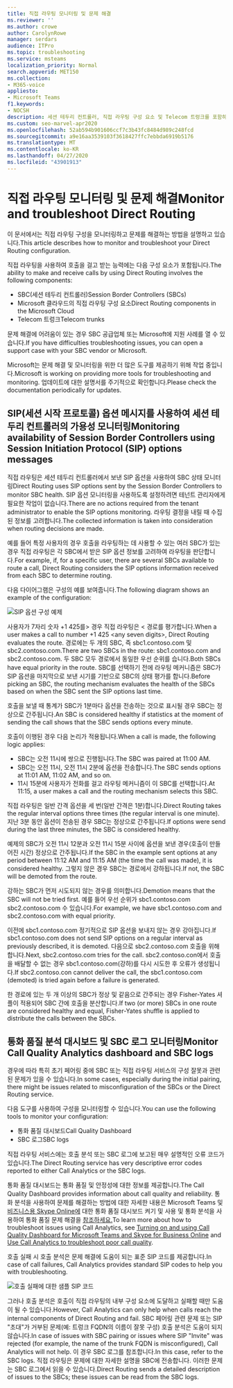 ```yaml
---
title: 직접 라우팅 모니터링 및 문제 해결
ms.reviewer: ''
ms.author: crowe
author: CarolynRowe
manager: serdars
audience: ITPro
ms.topic: troubleshooting
ms.service: msteams
localization_priority: Normal
search.appverid: MET150
ms.collection:
- M365-voice
appliesto:
- Microsoft Teams
f1.keywords:
- NOCSH
description: 세션 테두리 컨트롤러, 직접 라우팅 구성 요소 및 Telecom 트렁크를 포함하여 직접 라우팅 구성을 모니터링하고 문제를 해결하는 방법을 배워야 합니다.
ms.custom: seo-marvel-apr2020
ms.openlocfilehash: 52ab594b901606ccf7c3b43fc8484d989c248fcd
ms.sourcegitcommit: a9e16aa3539103f3618427ffc7ebbda6919b5176
ms.translationtype: MT
ms.contentlocale: ko-KR
ms.lasthandoff: 04/27/2020
ms.locfileid: "43901913"
---
```

# <a name="monitor-and-troubleshoot-direct-routing"></a><span data-ttu-id="976ba-103">직접 라우팅 모니터링 및 문제 해결</span><span class="sxs-lookup"><span data-stu-id="976ba-103">Monitor and troubleshoot Direct Routing</span></span>

<span data-ttu-id="976ba-104">이 문서에서는 직접 라우팅 구성을 모니터링하고 문제를 해결하는 방법을 설명하고 있습니다.</span><span class="sxs-lookup"><span data-stu-id="976ba-104">This article describes how to monitor and troubleshoot your Direct Routing configuration.</span></span> 

<span data-ttu-id="976ba-105">직접 라우팅을 사용하여 호출을 걸고 받는 능력에는 다음 구성 요소가 포함됩니다.</span><span class="sxs-lookup"><span data-stu-id="976ba-105">The ability to make and receive calls by using Direct Routing involves the following components:</span></span> 

- <span data-ttu-id="976ba-106">SBC(세션 테두리 컨트롤러)</span><span class="sxs-lookup"><span data-stu-id="976ba-106">Session Border Controllers (SBCs)</span></span> 
- <span data-ttu-id="976ba-107">Microsoft 클라우드의 직접 라우팅 구성 요소</span><span class="sxs-lookup"><span data-stu-id="976ba-107">Direct Routing components in the Microsoft Cloud</span></span> 
- <span data-ttu-id="976ba-108">Telecom 트렁크</span><span class="sxs-lookup"><span data-stu-id="976ba-108">Telecom trunks</span></span> 

<span data-ttu-id="976ba-109">문제 해결에 어려움이 있는 경우 SBC 공급업체 또는 Microsoft에 지원 사례를 열 수 있습니다.</span><span class="sxs-lookup"><span data-stu-id="976ba-109">If you have difficulties troubleshooting issues, you can open a support case with your SBC vendor or Microsoft.</span></span> 

<span data-ttu-id="976ba-110">Microsoft는 문제 해결 및 모니터링을 위한 더 많은 도구를 제공하기 위해 작업 중입니다.</span><span class="sxs-lookup"><span data-stu-id="976ba-110">Microsoft is working on providing more tools for troubleshooting and monitoring.</span></span> <span data-ttu-id="976ba-111">업데이트에 대한 설명서를 주기적으로 확인합니다.</span><span class="sxs-lookup"><span data-stu-id="976ba-111">Please check the documentation periodically for updates.</span></span> 

## <a name="monitoring-availability-of-session-border-controllers-using-session-initiation-protocol-sip-options-messages"></a><span data-ttu-id="976ba-112">SIP(세션 시작 프로토콜) 옵션 메시지를 사용하여 세션 테두리 컨트롤러의 가용성 모니터링</span><span class="sxs-lookup"><span data-stu-id="976ba-112">Monitoring availability of Session Border Controllers using Session Initiation Protocol (SIP) options messages</span></span>

<span data-ttu-id="976ba-113">직접 라우팅은 세션 테두리 컨트롤러에서 보낸 SIP 옵션을 사용하여 SBC 상태 모니터링</span><span class="sxs-lookup"><span data-stu-id="976ba-113">Direct Routing uses SIP options sent by the Session Border Controllers to monitor SBC health.</span></span> <span data-ttu-id="976ba-114">SIP 옵션 모니터링을 사용하도록 설정하려면 테넌트 관리자에게 필요한 작업이 없습니다.</span><span class="sxs-lookup"><span data-stu-id="976ba-114">There are no actions required from the tenant administrator to enable the SIP options monitoring.</span></span> <span data-ttu-id="976ba-115">라우팅 결정을 내릴 때 수집된 정보를 고려합니다.</span><span class="sxs-lookup"><span data-stu-id="976ba-115">The collected information is taken into consideration when routing decisions are made.</span></span> 

<span data-ttu-id="976ba-116">예를 들어 특정 사용자의 경우 호출을 라우팅하는 데 사용할 수 있는 여러 SBC가 있는 경우 직접 라우팅은 각 SBC에서 받은 SIP 옵션 정보를 고려하여 라우팅을 판단합니다.</span><span class="sxs-lookup"><span data-stu-id="976ba-116">For example, if, for a specific user, there are several SBCs available to route a call, Direct Routing considers the SIP options information received from each SBC to determine routing.</span></span> 

<span data-ttu-id="976ba-117">다음 다이어그램은 구성의 예를 보여줍니다.</span><span class="sxs-lookup"><span data-stu-id="976ba-117">The following diagram shows an example of the configuration:</span></span> 

![SIP 옵션 구성 예제](media/sip-options-config-example.png)

<span data-ttu-id="976ba-119">사용자가 7자리 숫자 +1 425를> 경우 직접 라우팅은 \< 경로를 평가합니다.</span><span class="sxs-lookup"><span data-stu-id="976ba-119">When a user makes a call to number +1 425 \<any seven digits>, Direct Routing evaluates the route.</span></span> <span data-ttu-id="976ba-120">경로에는 두 개의 SBC, 즉 sbc1.contoso.com 및 sbc2.contoso.com.</span><span class="sxs-lookup"><span data-stu-id="976ba-120">There are two SBCs in the route: sbc1.contoso.com and sbc2.contoso.com.</span></span> <span data-ttu-id="976ba-121">두 SBC 모두 경로에서 동일한 우선 순위를 습니다.</span><span class="sxs-lookup"><span data-stu-id="976ba-121">Both SBCs have equal priority in the route.</span></span> <span data-ttu-id="976ba-122">SBC를 선택하기 전에 라우팅 메커니즘은 SBC가 SIP 옵션을 마지막으로 보낸 시기를 기반으로 SBC의 상태 평가를 합니다.</span><span class="sxs-lookup"><span data-stu-id="976ba-122">Before picking an SBC, the routing mechanism evaluates the health of the SBCs based on when the SBC sent the SIP options last time.</span></span> 

<span data-ttu-id="976ba-123">호출을 보낼 때 통계가 SBC가 1분마다 옵션을 전송하는 것으로 표시될 경우 SBC는 정상으로 간주됩니다.</span><span class="sxs-lookup"><span data-stu-id="976ba-123">An SBC is considered healthy if statistics at the moment of sending the call shows that the SBC sends options every minute.</span></span>  

<span data-ttu-id="976ba-124">호출이 이행된 경우 다음 논리가 적용됩니다.</span><span class="sxs-lookup"><span data-stu-id="976ba-124">When a call is made, the following logic applies:</span></span>

- <span data-ttu-id="976ba-125">SBC는 오전 11시에 쌍으로 진행됩니다.</span><span class="sxs-lookup"><span data-stu-id="976ba-125">The SBC was paired at 11:00 AM.</span></span>  
- <span data-ttu-id="976ba-126">SBC는 오전 11시, 오전 11시 2분에 옵션을 전송합니다.</span><span class="sxs-lookup"><span data-stu-id="976ba-126">The SBC sends options at 11:01 AM, 11:02 AM, and so on.</span></span>  
- <span data-ttu-id="976ba-127">11시 15분에 사용자가 전화를 걸고 라우팅 메커니즘이 이 SBC를 선택합니다.</span><span class="sxs-lookup"><span data-stu-id="976ba-127">At 11:15, a user makes a call and the routing mechanism selects this SBC.</span></span> 

<span data-ttu-id="976ba-128">직접 라우팅은 일반 간격 옵션을 세 번(일반 간격은 1분)합니다.</span><span class="sxs-lookup"><span data-stu-id="976ba-128">Direct Routing takes the regular interval options three times (the regular interval is one minute).</span></span> <span data-ttu-id="976ba-129">지난 3분 동안 옵션이 전송된 경우 SBC는 정상으로 간주됩니다.</span><span class="sxs-lookup"><span data-stu-id="976ba-129">If options were send during the last three minutes, the SBC is considered healthy.</span></span>

<span data-ttu-id="976ba-130">예제의 SBC가 오전 11시 12분과 오전 11시 15분 사이에 옵션을 보낸 경우(호출이 만들어진 시간) 정상으로 간주됩니다.</span><span class="sxs-lookup"><span data-stu-id="976ba-130">If the SBC in the example sent options at any period between 11:12 AM and 11:15 AM (the time the call was made), it is considered healthy.</span></span> <span data-ttu-id="976ba-131">그렇지 않은 경우 SBC는 경로에서 강하됩니다.</span><span class="sxs-lookup"><span data-stu-id="976ba-131">If not, the SBC will be demoted from the route.</span></span> 

<span data-ttu-id="976ba-132">강하는 SBC가 먼저 시도되지 않는 경우를 의미합니다.</span><span class="sxs-lookup"><span data-stu-id="976ba-132">Demotion means that the SBC will not be tried first.</span></span> <span data-ttu-id="976ba-133">예를 들어 우선 순위가 sbc1.contoso.com sbc2.contoso.com 수 있습니다.</span><span class="sxs-lookup"><span data-stu-id="976ba-133">For example, we have sbc1.contoso.com and sbc2.contoso.com with equal priority.</span></span>  

<span data-ttu-id="976ba-134">이전에 sbc1.contoso.com 정기적으로 SIP 옵션을 보내지 않는 경우 강아집니다.</span><span class="sxs-lookup"><span data-stu-id="976ba-134">If sbc1.contoso.com does not send SIP options on a regular interval as previously described, it is demoted.</span></span> <span data-ttu-id="976ba-135">다음으로 sbc2.contoso.com 호출을 위해 합니다.</span><span class="sxs-lookup"><span data-stu-id="976ba-135">Next, sbc2.contoso.com tries for the call.</span></span> <span data-ttu-id="976ba-136">sbc2.contoso.con에서 호출을 배달할 수 없는 경우 sbc1.contoso.com(강하)를 다시 시도한 후 오류가 생성됩니다.</span><span class="sxs-lookup"><span data-stu-id="976ba-136">If sbc2.contoso.con cannot deliver the call, the sbc1.contoso.com (demoted) is tried again before a failure is generated.</span></span> 

<span data-ttu-id="976ba-137">한 경로에 있는 두 개 이상의 SBC가 정상 및 같음으로 간주되는 경우 Fisher-Yates 셔플이 적용되어 SBC 간에 호출을 분산합니다.</span><span class="sxs-lookup"><span data-stu-id="976ba-137">If two (or more) SBCs in one route are considered healthy and equal, Fisher-Yates shuffle is applied to distribute the calls between the SBCs.</span></span>

## <a name="monitor-call-quality-analytics-dashboard-and-sbc-logs"></a><span data-ttu-id="976ba-138">통화 품질 분석 대시보드 및 SBC 로그 모니터링</span><span class="sxs-lookup"><span data-stu-id="976ba-138">Monitor Call Quality Analytics dashboard and SBC logs</span></span> 
 
<span data-ttu-id="976ba-139">경우에 따라 특히 초기 페어링 중에 SBC 또는 직접 라우팅 서비스의 구성 잘못과 관련된 문제가 있을 수 있습니다.</span><span class="sxs-lookup"><span data-stu-id="976ba-139">In some cases, especially during the initial pairing, there might be issues related to misconfiguration of the SBCs or the Direct Routing service.</span></span> 

<span data-ttu-id="976ba-140">다음 도구를 사용하여 구성을 모니터링할 수 있습니다.</span><span class="sxs-lookup"><span data-stu-id="976ba-140">You can use the following tools to monitor your configuration:</span></span>  
 
- <span data-ttu-id="976ba-141">통화 품질 대시보드</span><span class="sxs-lookup"><span data-stu-id="976ba-141">Call Quality Dashboard</span></span> 
- <span data-ttu-id="976ba-142">SBC 로그</span><span class="sxs-lookup"><span data-stu-id="976ba-142">SBC logs</span></span> 

<span data-ttu-id="976ba-143">직접 라우팅 서비스에는 호출 분석 또는 SBC 로그에 보고된 매우 설명적인 오류 코드가 있습니다.</span><span class="sxs-lookup"><span data-stu-id="976ba-143">The Direct Routing service has very descriptive error codes reported to either Call Analytics or the SBC logs.</span></span> 

<span data-ttu-id="976ba-144">통화 품질 대시보드는 통화 품질 및 안정성에 대한 정보를 제공합니다.</span><span class="sxs-lookup"><span data-stu-id="976ba-144">The Call Quality Dashboard provides information about call quality and reliability.</span></span> <span data-ttu-id="976ba-145">통화 분석을 사용하여 문제를 해결하는 방법에 대한 자세한 내용은 Microsoft Teams 및 [비즈니스용 Skype Online에](https://docs.microsoft.com/SkypeForBusiness/using-call-quality-in-your-organization/turning-on-and-using-call-quality-dashboard) 대한 통화 품질 대시보드 켜기 및 사용 및 통화 분석을 사용하여 통화 품질 문제 해결을 [참조하세요.](https://docs.microsoft.com/SkypeForBusiness/using-call-quality-in-your-organization/use-call-analytics-to-troubleshoot-poor-call-quality)</span><span class="sxs-lookup"><span data-stu-id="976ba-145">To learn more about how to troubleshoot issues using Call Analytics, see [Turning on and using Call Quality Dashboard for Microsoft Teams and Skype for Business Online](https://docs.microsoft.com/SkypeForBusiness/using-call-quality-in-your-organization/turning-on-and-using-call-quality-dashboard) and [Use Call Analytics to troubleshoot poor call quality](https://docs.microsoft.com/SkypeForBusiness/using-call-quality-in-your-organization/use-call-analytics-to-troubleshoot-poor-call-quality).</span></span> 

<span data-ttu-id="976ba-146">호출 실패 시 호출 분석은 문제 해결에 도움이 되는 표준 SIP 코드를 제공합니다.</span><span class="sxs-lookup"><span data-stu-id="976ba-146">In case of call failures, Call Analytics provides standard SIP codes to help you with troubleshooting.</span></span> 

![호출 실패에 대한 샘플 SIP 코드](media/failed-response-code.png)

<span data-ttu-id="976ba-148">그러나 호출 분석은 호출이 직접 라우팅의 내부 구성 요소에 도달하고 실패할 때만 도움이 될 수 있습니다.</span><span class="sxs-lookup"><span data-stu-id="976ba-148">However, Call Analytics can only help when calls reach the internal components of Direct Routing and fail.</span></span> <span data-ttu-id="976ba-149">SBC 페어링 관련 문제 또는 SIP "초대"가 거부된 문제(예: 트렁크 FQDN의 이름이 잘못 구성) 호출 분석은 도움이 되지 않습니다.</span><span class="sxs-lookup"><span data-stu-id="976ba-149">In case of issues with SBC pairing or issues where SIP "Invite" was rejected (for example, the name of the trunk FQDN is misconfigured), Call Analytics will not help.</span></span> <span data-ttu-id="976ba-150">이 경우 SBC 로그를 참조합니다.</span><span class="sxs-lookup"><span data-stu-id="976ba-150">In this case, refer to the SBC logs.</span></span> <span data-ttu-id="976ba-151">직접 라우팅은 문제에 대한 자세한 설명을 SBC에 전송합니다. 이러한 문제는 SBC 로그에서 읽을 수 있습니다.</span><span class="sxs-lookup"><span data-stu-id="976ba-151">Direct Routing sends a detailed description of issues to the SBCs; these issues can be read from the SBC logs.</span></span> 
